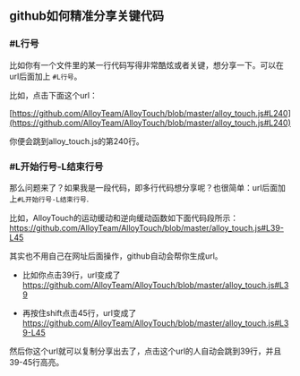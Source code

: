 ## github如何精准分享关键代码

### #L行号

比如你有一个文件里的某一行代码写得非常酷炫或者关键，想分享一下。可以在url后面加上 `#L行号`。

比如，点击下面这个url：

[https://github.com/AlloyTeam/AlloyTouch/blob/master/alloy_touch.js#L240](https://github.com/AlloyTeam/AlloyTouch/blob/master/alloy_touch.js#L240)

你便会跳到alloy_touch.js的第240行。


### #L开始行号-L结束行号

那么问题来了？如果我是一段代码，即多行代码想分享呢？也很简单：url后面加上`#L开始行号-L结束行号`.


比如，AlloyTouch的运动缓动和逆向缓动函数如下面代码段所示：
https://github.com/AlloyTeam/AlloyTouch/blob/master/alloy_touch.js#L39-L45

其实也不用自己在网址后面操作，github自动会帮你生成url。

+ 比如你点击39行，url变成了
https://github.com/AlloyTeam/AlloyTouch/blob/master/alloy_touch.js#L39


+ 再按住shift点击45行，url变成了
https://github.com/AlloyTeam/AlloyTouch/blob/master/alloy_touch.js#L39-L45


然后你这个url就可以复制分享出去了，点击这个url的人自动会跳到39行，并且39-45行高亮。


